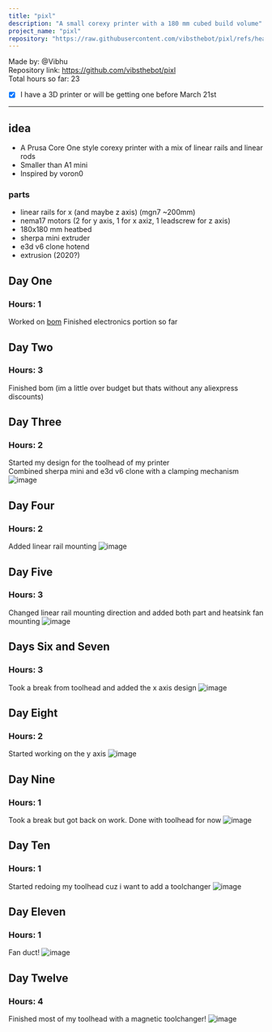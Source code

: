 ```yaml
---
title: "pixl"
description: "A small corexy printer with a 180 mm cubed build volume"
project_name: "pixl"
repository: "https://raw.githubusercontent.com/vibsthebot/pixl/refs/heads/main/design.md"
---
```

Made by: @Vibhu \
Repository link: https://github.com/vibsthebot/pixl \
Total hours so far: 23
- [x] I have a 3D printer or will be getting one before March 21st

---

## idea
 * A Prusa Core One style corexy printer with a mix of linear rails and linear rods
 * Smaller than A1 mini
 * Inspired by voron0

### parts
* linear rails for x (and maybe z axis) (mgn7 ~200mm)
* nema17 motors (2 for y axis, 1 for x axiz, 1 leadscrew for z axis)
* 180x180 mm heatbed
* sherpa mini extruder
* e3d v6 clone hotend
* extrusion (2020?)

## Day One
### Hours: 1
Worked on [bom](https://docs.google.com/spreadsheets/d/1KL--k4uGksk4rTMUJVbI0LBavBn1gRgmLzQ8HHmvhP8/edit?usp=sharing)
Finished electronics portion so far

## Day Two
### Hours: 3
Finished bom (im a little over budget but thats without any aliexpress discounts)

## Day Three
### Hours: 2
Started my design for the toolhead of my printer \
Combined sherpa mini and e3d v6 clone with a clamping mechanism
![image](https://cdn.hack.pet/slackcdn/f651f2c1ed17e2fbb032fc59a87759fa.png)

## Day Four
### Hours: 2
Added linear rail mounting
![image](https://cdn.hack.pet/slackcdn/22fb05ae4d86bca26dda664a407eebb3.png)

## Day Five
### Hours: 3
Changed linear rail mounting direction and added both part and heatsink fan mounting
![image](https://cdn.hack.pet/slackcdn/3c58b1215ecb8b35d9f282c385179af5.png)

## Days Six and Seven
### Hours: 3
Took a break from toolhead and added the x axis design
![image](https://cloud-4ud0zrtd2-hack-club-bot.vercel.app/0image.png)

## Day Eight
### Hours: 2
Started working on the y axis
![image](https://cloud-n1y41ux1c-hack-club-bot.vercel.app/0image.png)

## Day Nine
### Hours: 1
Took a break but got back on work. Done with toolhead for now
![image](https://hc-cdn.hel1.your-objectstorage.com/s/v3/7ab9bc3f3c2269c1ea6d2f5065cc257e2d0f776a_image.png)

## Day Ten
### Hours: 1
Started redoing my toolhead cuz i want to add a toolchanger
![image](https://hc-cdn.hel1.your-objectstorage.com/s/v3/7ab9bc3f3c2269c1ea6d2f5065cc257e2d0f776a_image.png)

## Day Eleven
### Hours: 1
Fan duct!
![image](https://hc-cdn.hel1.your-objectstorage.com/s/v3/838bd095e13750eee4dee0076653f65d6123b641_image.png)

## Day Twelve
### Hours: 4
Finished most of my toolhead with a magnetic toolchanger!
![image](https://hc-cdn.hel1.your-objectstorage.com/s/v3/9f94ddc7c12d4f86d0376b56c0ea30b1d06f62b1_image.png)

